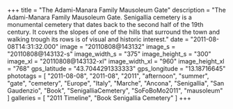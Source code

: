 +++
title = "The Adami-Manara Family Mausoleum Gate"
description = "The Adami-Manara Family Mausoleum Gate. Senigallia cemetery is a monumental cemetery that dates back to the second half of the 19th century. It covers the slopes of one of the hills that surround the town and walking trough its rows is of visual and historic interest."
date = "2011-08-08T14:31:32.000"
image = "20110808@143132"
image_s = "20110808@143132-s"
image_width_s = "375"
image_height_s = "300"
image_xl = "20110808@143132-xl"
image_width_xl = "960"
image_height_xl = "768"
gps_latitude = "43.7044291333333"
gps_longitude = "13.18716645"
phototags = [ "2011-08-08", "2011-08", "2011", "afternoon", "summer", "gate", "cemetery", "Europe", "Italy", "Marche", "Ancona", "Senigallia", "San Gaudenzio", "Book", "SenigalliaCemetery", "SoFoBoMo2011", "mausoleum" ]
galleries = [ "2011 Timeline", "Book Senigallia Cemetery" ]
+++
